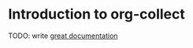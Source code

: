 # Introduction to org-collect

TODO: write [great documentation](http://jacobian.org/writing/what-to-write/)
